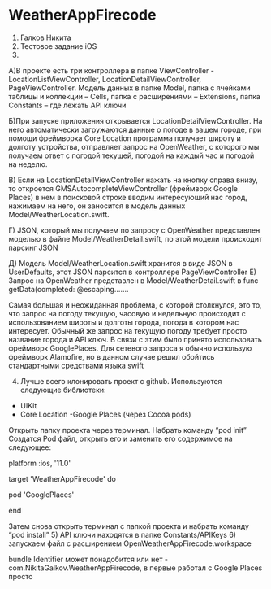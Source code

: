 # WeatherAppFirecode
1)	Галков Никита
2)	Тестовое задание iOS
3)	

А)В проекте есть три контроллера в папке ViewController -  LocationListViewController, LocationDetailViewController, PageViewController. Модель данных в папке Model, папка c ячейками таблицы и коллекции – Cells, папка с расширениями – Extensions, папка Constants – где лежать API ключи

Б)При запуске приложения открывается LocationDetailViewController. На него автоматически загружаются данные о погоде в вашем городе, при помощи фреймворка Core Location программа получает широту и долготу устройства, отправляет запрос на OpenWeather, с которого мы получаем ответ с погодой текущей, погодой на каждый час и погодой на неделю.

В) Если на LocationDetailViewController нажать на кнопку справа внизу, то откроется GMSAutocompleteViewController (фреймворк Google Places) в нем в поисковой строке вводим интересующий нас город, нажимаем на него, он заносится в модель данных Model/WeatherLocation.swift.

Г) JSON, который мы получаем по запросу с OpenWeather представлен моделью в файле Model/WeatherDetail.swift, по этой модели происходит парсинг JSON

Д) Модель Model/WeatherLocation.swift хранится в виде JSON в UserDefaults, этот JSON парсится в контроллере PageViewController
Е) Запрос на OpenWeather представлен в Model/WeatherDetail.swift в func getData(completed: @escaping…….

Cамая большая и неожиданная проблема, с которой столкнулся, это то, что запрос на погоду текущую, часовую и недельную происходит с использованием широты и долготы города, погода в котором нас интересует. Обычный же запрос на текущую погоду требует просто название города и API ключ. В связи с этим было принято использовать фреймворк GooglePlaces. Для сетевого запроса я обычно использую фреймворк Alamofire, но в данном случае решил обойтись стандартными средствами языка swift

4)	Лучше всего клонировать проект с github. Используются следующие библиотеки:
- UIKit
- Core Location
-Google Places (через Cocoa pods)

Открыть папку проекта через терминал. Набрать команду “pod init”
Создатся Pod файл, открыть его и заменить его содержимое на следующее:


platform :ios, '11.0'

target 'WeatherAppFirecode' do

pod 'GooglePlaces'


end

Затем снова открыть терминал с папкой проекта и набрать команду “pod install”
5)	API ключи находятся в папке Constants/APIKeys
6)	запускаем файл с расширением OpenWeatherAppFirecode.workspace


bundle Identifier может понадобится или нет - com.NikitaGalkov.WeatherAppFirecode, в первые работал с Google Places просто
